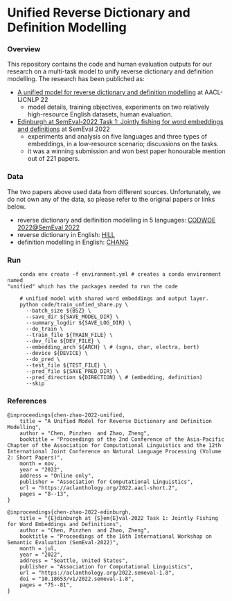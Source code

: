 # Unified Reverse Dictionary and Definition Modelling 

### Overview
This repository contains the code and human evaluation outputs for our research on a multi-task model to unify reverse dictionary and definition modelling. The research has been publiched as:
- [A unified model for reverse dictionary and definition modelling](https://aclanthology.org/2022.aacl-short.2/) at AACL-IJCNLP 22
  - model details, training objectives, experiments on two relatively high-resource English datasets, human evaluation.
- [Edinburgh at SemEval-2022 Task 1: Jointly fishing for word embeddings and definitions](https://aclanthology.org/2022.semeval-1.8/) at SemEval 2022
  - experiments and analysis on five languages and three types of embeddings, in a low-resource scenario; discussions on the tasks.
  - it was a winning submission and won best paper honourable mention out of 221 papers.

### Data
The two papers above used data from different sources. Unfortunately, we do not own any of the data, so please refer to the original papers or links below.
- reverse dictionary and deifinition modelling in 5 languages: [CODWOE 2022@SemEval 2022](https://aclanthology.org/2022.semeval-1.1/)
- reverse dictionary in English: [HILL](https://github.com/thunlp/MultiRD)
- definition modelling in English: [CHANG](https://aclanthology.org/D19-1627/)

### Run

```
    conda env create -f environment.yml # creates a conda environment named 
"unified" which has the packages needed to run the code
```

```
    # unified model with shared word embeddings and output layer.
    python code/train_unfied_share.py \
      --batch_size ${BSZ} \
      --save_dir ${SAVE_MODEL_DIR} \
      --summary_logdir ${SAVE_LOG_DIR} \
      --do_train \
      --train_file ${TRAIN_FILE} \
      --dev_file ${DEV_FILE} \
      --embedding_arch ${ARCH} \ # (sgns, char, electra, bert)
      --device ${DEVICE} \
      --do_pred \
      --test_file ${TEST_FILE} \
      --pred_file ${SAVE_PRED_DIR} \
      --pred_direction ${DIRECTION} \ # (embedding, definition)
      --skip
```

### References

```
@inproceedings{chen-zhao-2022-unified,
    title = "A Unified Model for Reverse Dictionary and Definition Modelling",
    author = "Chen, Pinzhen  and Zhao, Zheng",
    booktitle = "Proceedings of the 2nd Conference of the Asia-Pacific Chapter of the Association for Computational Linguistics and the 12th International Joint Conference on Natural Language Processing (Volume 2: Short Papers)",
    month = nov,
    year = "2022",
    address = "Online only",
    publisher = "Association for Computational Linguistics",
    url = "https://aclanthology.org/2022.aacl-short.2",
    pages = "8--13",
}

@inproceedings{chen-zhao-2022-edinburgh,
    title = "{E}dinburgh at {S}em{E}val-2022 Task 1: Jointly Fishing for Word Embeddings and Definitions",
    author = "Chen, Pinzhen  and Zhao, Zheng",
    booktitle = "Proceedings of the 16th International Workshop on Semantic Evaluation (SemEval-2022)",
    month = jul,
    year = "2022",
    address = "Seattle, United States",
    publisher = "Association for Computational Linguistics",
    url = "https://aclanthology.org/2022.semeval-1.8",
    doi = "10.18653/v1/2022.semeval-1.8",
    pages = "75--81",
}
```
